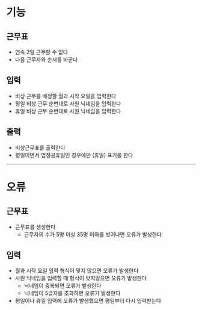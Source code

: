 # 기능
## 근무표
- 연속 2일 근무할 수 없다
- 다음 근무자와 순서를 바꾼다
## 입력
- 비상 근무를 배정할 월과 시작 요일을 입력한다
- 평일 비상 근무 순번대로 사원 닉네임을 입력한다
- 휴일 비상 근무 순번대로 사원 닉네임을 입력한다

## 출력
- 비상근무표를 출력한다
- 평일이면서 법정공휴일인 경우에만 (휴일) 표기를 한다
---
# 오류
## 근무표
- 근무표를 생성한다
  - 근무자의 수가 5명 이상 35명 이하를 벗어나면 오류가 발생한다

## 입력
- 월과 시작 요일 입력 형식이 맞지 않으면 오류가 발생한다
- 사원 닉네임을 입력할 때 형식이 맞지않으면 오류가 발생한다
  - 닉네임이 중복되면 오류가 발생한다
  - 닉네임이 5글자를 초과하면 오류가 발생한다
- 평일이나 휴일 입력에 오류가 발생했으면 평일부터 다시 입력받는다
